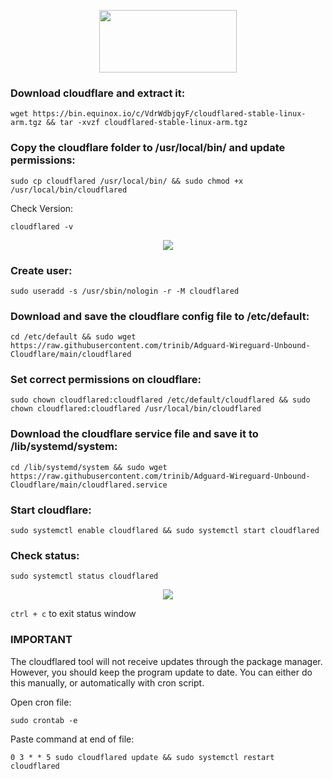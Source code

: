 <p align="center">
 <img src="https://i.imgur.com/rbdy7w7.png" width=220px height=100px>

### Download cloudflare and extract it:

    wget https://bin.equinox.io/c/VdrWdbjqyF/cloudflared-stable-linux-arm.tgz && tar -xvzf cloudflared-stable-linux-arm.tgz

### Copy the cloudflare folder to /usr/local/bin/ and update permissions:
  
    sudo cp cloudflared /usr/local/bin/ && sudo chmod +x /usr/local/bin/cloudflared

Check Version:
    
    cloudflared -v
    
<p align="center">
 <img src="https://i.imgur.com/Qe3ho9r.jpg">

### Create user:

    sudo useradd -s /usr/sbin/nologin -r -M cloudflared

### Download and save the cloudflare config file to /etc/default:
    
    cd /etc/default && sudo wget https://raw.githubusercontent.com/trinib/Adguard-Wireguard-Unbound-Cloudflare/main/cloudflared

### Set correct permissions on cloudflare:

    sudo chown cloudflared:cloudflared /etc/default/cloudflared && sudo chown cloudflared:cloudflared /usr/local/bin/cloudflared

### Download the cloudflare service file and save it to /lib/systemd/system:

    cd /lib/systemd/system && sudo wget https://raw.githubusercontent.com/trinib/Adguard-Wireguard-Unbound-Cloudflare/main/cloudflared.service

### Start cloudflare:
    
    sudo systemctl enable cloudflared && sudo systemctl start cloudflared

### Check status:

    sudo systemctl status cloudflared

<p align="center">
 <img src="https://i.imgur.com/DTEPmy1.jpg">
 
 `ctrl + c` to exit status window
 
### IMPORTANT
The cloudflared tool will not receive updates through the package manager. However, you should keep the program update to date. You can either do this manually, or automatically with cron script.

Open cron file:
 
    sudo crontab -e
 
Paste command at end of file:
  
    0 3 * * 5 sudo cloudflared update && sudo systemctl restart cloudflared
    
 
